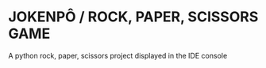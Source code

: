 # JOKENPÔ / ROCK, PAPER, SCISSORS GAME
 A python rock, paper, scissors project displayed in the IDE console
